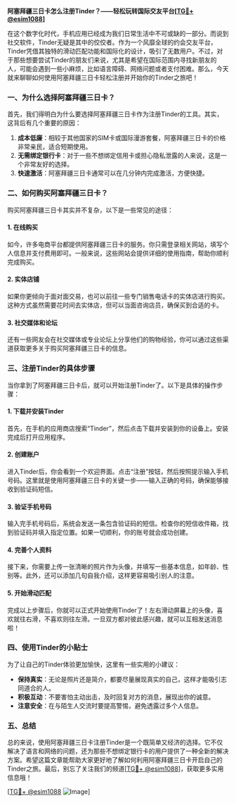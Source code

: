 **阿塞拜疆三日卡怎么注册Tinder？——轻松玩转国际交友平台[[TG💪+ @esim1088](https://t.me/s/esim1088)]**

在这个数字化时代，手机应用已经成为我们日常生活中不可或缺的一部分。而说到社交软件，Tinder无疑是其中的佼佼者。作为一个风靡全球的约会交友平台，Tinder凭借其独特的滑动匹配功能和国际化的设计，吸引了无数用户。不过，对于那些想要尝试Tinder的朋友们来说，尤其是希望在国际范围内寻找新朋友的人，可能会遇到一些小麻烦，比如语言障碍、网络问题或者支付困难。那么，今天就来聊聊如何使用阿塞拜疆三日卡轻松注册并开始你的Tinder之旅吧！

### 一、为什么选择阿塞拜疆三日卡？

首先，我们得明白为什么要选择阿塞拜疆三日卡作为注册Tinder的工具。其实，这背后有几个重要的原因：

1. **成本低廉**：相较于其他国家的SIM卡或国际漫游套餐，阿塞拜疆三日卡的价格非常亲民，适合短期使用。
2. **无需绑定银行卡**：对于一些不想绑定信用卡或担心隐私泄露的人来说，这是一个非常友好的选择。
3. **快速激活**：阿塞拜疆三日卡通常可以在几分钟内完成激活，方便快捷。

### 二、如何购买阿塞拜疆三日卡？

购买阿塞拜疆三日卡其实并不复杂，以下是一些常见的途径：

#### 1. 在线购买
如今，许多电商平台都提供阿塞拜疆三日卡的服务。你只需登录相关网站，填写个人信息并支付费用即可。一般来说，这些网站会提供详细的使用指南，帮助你顺利完成购买。

#### 2. 实体店铺
如果你更倾向于面对面交易，也可以前往一些专门销售电话卡的实体店进行购买。这种方式虽然需要花时间去实体店，但可以当面咨询店员，确保买到合适的卡。

#### 3. 社交媒体和论坛
还有一些网友会在社交媒体或专业论坛上分享他们的购物经验，你可以通过这些渠道获取更多关于购买阿塞拜疆三日卡的信息。

### 三、注册Tinder的具体步骤

当你拿到了阿塞拜疆三日卡后，就可以开始注册Tinder了。以下是具体的操作步骤：

#### 1. 下载并安装Tinder
首先，在手机的应用商店搜索“Tinder”，然后点击下载并安装到你的设备上。安装完成后打开应用程序。

#### 2. 创建账户
进入Tinder后，你会看到一个欢迎界面。点击“注册”按钮，然后按照提示输入手机号码。这里就是使用阿塞拜疆三日卡的关键一步——输入正确的号码，确保能够接收到验证码短信。

#### 3. 验证手机号码
输入完手机号码后，系统会发送一条包含验证码的短信。检查你的短信收件箱，找到验证码并填入指定位置。如果一切顺利，你的账号就会成功创建。

#### 4. 完善个人资料
接下来，你需要上传一张清晰的照片作为头像，并填写一些基本信息，如年龄、性别等。此外，还可以添加几句自我介绍，这样更容易吸引别人的注意。

#### 5. 开始滑动匹配
完成以上步骤后，你就可以正式开始使用Tinder了！左右滑动屏幕上的头像，喜欢就往右滑，不喜欢则往左滑。一旦双方都对彼此感兴趣，就可以互相发送消息啦！

### 四、使用Tinder的小贴士

为了让自己的Tinder体验更加愉快，这里有一些实用的小建议：

- **保持真实**：无论是照片还是简介，都要尽量展现真实的自己，这样才能吸引志同道合的人。
- **积极互动**：不要害怕主动出击，及时回复对方的消息，展现出你的诚意。
- **注意安全**：在与陌生人交流时要提高警惕，避免透露过多个人信息。

### 五、总结

总的来说，使用阿塞拜疆三日卡注册Tinder是一个既简单又经济的选择。它不仅解决了语言和网络的问题，还为那些不想绑定银行卡的用户提供了一种全新的解决方案。希望这篇文章能帮助大家更好地了解如何利用阿塞拜疆三日卡开启自己的Tinder之旅。最后，别忘了关注我们的频道[[TG💪+ @esim1088](https://t.me/s/esim1088)]，获取更多实用信息哦！

[[TG💪+ @esim1088](https://t.me/s/esim1088) ![Image](https://i.postimg.cc/4NQfJmqS/Snipaste-2025-05-13-00-14-12.png)]
